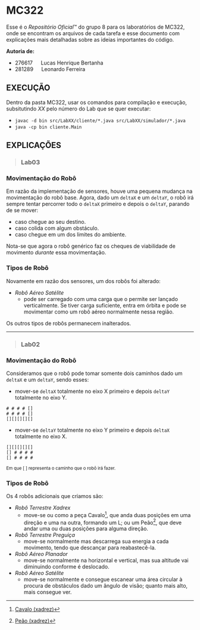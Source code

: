# **MC322**

Esse é o *Repositório Oficial*™ do grupo 8 para os laboratórios de MC322, onde se encontram os arquivos de cada tarefa e esse documento com explicações mais detalhadas sobre as ideias importantes do código.<br/>

**Autoria de:**
- 276617 &emsp; Lucas Henrique Bertanha     
- 281289 &emsp; Leonardo Ferreira

## **EXECUÇÃO**
Dentro da pasta MC322, usar os comandos para compilação e execução, subsitutindo *XX* pelo número do Lab que se quer executar:<br/>
- `javac -d bin src/LabXX/cliente/*.java src/LabXX/simulador/*.java`
- `java -cp bin cliente.Main`

## **EXPLICAÇÕES**
> ### **Lab03**
### Movimentação do Robô<br/>
Em razão da implementação de sensores, houve uma pequena mudança na movimentação do robô base. Agora, dado um `deltaX` e um `deltaY`, o robô irá sempre tentar percorrer todo o `deltaX` primeiro e depois o `deltaY`, parando de se mover:
- caso chegue ao seu destino.
- caso colida com algum obstáculo.
- caso chegue em um dos limites do ambiente.

Nota-se que agora o robô genérico faz os cheques de viabilidade de movimento *durante* essa movimentação. 

### Tipos de Robô<br/>
Novamente em razão dos sensores, um dos robôs foi alterado:
- *Robô Aéreo Satélite*
    - pode ser carregado com uma carga que o permite ser lançado verticalmente. Se tiver carga suficiente, entra em órbita e pode se movimentar como um robô aéreo normalmente nessa região.

Os outros tipos de robôs permanecem inalterados.

 ---
> ### **Lab02**
### Movimentação do Robô<br/>
Consideramos que o robô pode tomar somente dois caminhos dado um `deltaX` e um `deltaY`, sendo esses:
- mover-se `deltaX` totalmente no eixo X primeiro e depois `deltaY` totalmente no eixo Y.
```
# # # # []
# # # # []
[][][][][]
```
- mover-se `deltaY` totalmente no eixo Y primeiro e depois `deltaX` totalmente no eixo X.
```
[][][][][]
[] # # # #
[] # # # #
```
<sup>Em que [ ] representa o caminho que o robô irá fazer.</sup>

### Tipos de Robô<br/>
Os 4 robôs adicionais que criamos são:
- *Robô Terrestre Xadrex*
    - move-se ou como a peça Cavalo[^1], que anda duas posições em uma direção e uma na outra, formando um L; ou um Peão[^2], que deve andar uma ou duas posições para alguma direção.
- *Robô Terrestre Preguiça*
    - move-se normalmente mas descarrega sua energia a cada movimento, tendo que descançar para reabastecê-la.
- *Robô Aéreo Planador*
    - move-se normalmente na horizontal e vertical, mas sua altitude vai diminuindo conforme é deslocado.
- *Robô Aéreo Satélite*
    - move-se normalmente e consegue escanear uma área circular à procura de obstáculos dado um ângulo de visão; quanto mais alto, mais consegue ver.

[^1]: [Cavalo (xadrez)](<https://pt.wikipedia.org/wiki/Cavalo_(xadrez)>)
[^2]: [Peão (xadrez)](<https://pt.wikipedia.org/wiki/Pe%C3%A3o_(xadrez)>)

